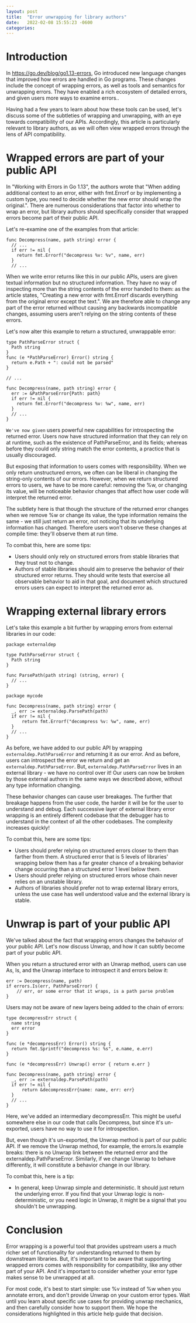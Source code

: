 ```yaml
---
layout: post
title:  "Error unwrapping for library authors"
date:   2022-02-08 15:55:23 -0600
categories: 
---
```


# Introduction

In https://go.dev/blog/go1.13-errors, Go introduced new language changes that improved how errors are handled in Go programs. These changes include the concept of wrapping errors, as well as tools and semantics for unwrapping errors. They have enabled a rich ecosystem of detailed errors, and given users more ways to examine errors..

Having had a few years to learn about how these tools can be used, let's discuss some of the subtleties of wrapping and unwrapping, with an eye towards compatibility of our APIs. Accordingly, this article is particularly relevant to library authors, as we will often view wrapped errors through the lens of API compatibility.

# Wrapped errors are part of your public API

In "Working with Errors in Go 1.13", the authors wrote that "When adding additional context to an error, either with fmt.Errorf or by implementing a custom type, you need to decide whether the new error should wrap the original.". There are numerous considerations that factor into whether to wrap an error, but library authors should specifically consider that wrapped errors become part of their public API.

Let's re-examine one of the examples from that article:

```
func Decompress(name, path string) error {
  // ...
  if err != nil {
    return fmt.Errorf("decompress %v: %v", name, err)
  }
  // ...
```

When we write error returns like this in our public APIs, users are given textual information but no structured information. They have no way of inspecting more than the string contents of the error handed to them: as the article states, "Creating a new error with fmt.Errorf discards everything from the original error except the text.". We are therefore able to change any part of the error returned without causing any backwards incompatible changes, assuming users aren't relying on the string contents of these errors.

Let's now alter this example to return a structured, unwrappable error:

```
type PathParseError struct {
  Path string
}
func (e *PathParseError) Error() string {
  return e.Path + ": could not be parsed"
}

// ...

func Decompress(name, path string) error {
  err := &PathParseError{Path: path}
  if err != nil {
    return fmt.Errorf("decompress %v: %w", name, err)
  }
  // ...
}
```

`We've now given` users powerful new capabilities for introspecting the returned error. Users now have structured information that they can rely on at runtime, such as the existence of PathParseError, and its fields; whereas before they could only string match the error contents, a practice that is usually discouraged.

But exposing that information to users comes with responsibility. When we only return unstructured errors, we often can be liberal in changing the string-only contents of our errors. However, when we return structured errors to users, we have to be more careful: removing the %w, or changing its value, will be noticeable behavior changes that affect how user code will interpret the returned error.

The subtlety here is that though the structure of the returned error changes when we remove %w or change its value, the type information remains the same - we still just return an error, not noticing that its underlying information has changed. Therefore users won't observe these changes at compile time: they'll observe them at run time.

To combat this, here are some tips:

- Users should only rely on structured errors from stable libraries that they trust not to change.
- Authors of stable libraries should aim to preserve the behavior of their structured error returns. They should write tests that exercise all observable behavior to aid in that goal, and document which structured errors users can expect to interpret the returned error as. 

# Wrapping external library errors

Let's take this example a bit further by wrapping errors from external libraries in our code:

```
package externaldep

type PathParseError struct {
  Path string
}

func ParsePath(path string) (string, error) {
  // ...
}
```

```
package mycode

func Decompress(name, path string) error {
  _, err := externaldep.ParsePath(path)
  if err != nil {
      return fmt.Errorf("decompress %v: %w", name, err)
  }
  // ...
}
```

As before, we have added to our public API by wrapping `externaldep.PathParseError` and returning it as our error. And as before, users can introspect the error we return and get an `externaldep.PathParseError`. But, `externaldep.PathParseError` lives in an external library - we have no control over it! Our users can now be broken by those external authors in the same ways we described above, without any type information changing.

These behavior changes can cause user breakages. The further that breakage happens from the user code, the harder it will be for the user to understand and debug. Each successive layer of external library error wrapping is an entirely different codebase that the debugger has to understand in the context of all the other codebases. The complexity increases quickly!

To combat this, here are some tips:

- Users should prefer relying on structured errors closer to them than farther from them. A structured error that is 5 levels of libraries' wrapping below them has a far greater chance of a breaking behavior change occurring than a structured error 1 level below them.
- Users should prefer relying on structured errors whose chain never relies on an unstable library.
- Authors of libraries should prefer not to wrap external library errors, unless the use case has well understood value and the external library is stable.

# Unwrap is part of your public API

We've talked about the fact that wrapping errors changes the behavior of your public API. Let's now discuss Unwrap, and how it can subtly become part of your public API.

When you return a structured error with an Unwrap method, users can use As, Is, and the Unwrap interface to introspect it and errors below it:

```
err := Decompress(name, path)
if errors.Is(err, PathParseError) {
    // err, or some error that it wraps, is a path parse problem
}
```

Users may not be aware of new layers being added to the chain of errors:

```
type decompressErr struct {
  name string
  err error
}

func (e *decompressErr) Error() string {
  return fmt.Sprintf("decompress %s: %s", e.name, e.err)  
}

func (e *decompressErr) Unwrap() error { return e.err }

func Decompress(name, path string) error {
  _, err := externaldep.ParsePath(path)
  if err != nil {
      return &decompressErr{name: name, err: err}
  }
  // ...
}
```

Here, we've added an intermediary decompressErr. This might be useful somewhere else in our code that calls Decompress, but since it's un-exported, users have no way to use it for introspection.

But, even though it's un-exported, the Unwrap method is part of our public API. If we remove the Unwrap method, for example, the errors.Is example breaks: there is no Unwrap link between the returned error and the externaldep.PathParseError. Similarly, if we change Unwrap to behave differently, it will constitute a behavior change in our library.

To combat this, here is a tip:

- In general, keep Unwrap simple and deterministic. It should just return the underlying error. If you find that your Unwrap logic is non-deterministic, or you need logic in Unwrap, it might be a signal that you shouldn't be unwrapping.

# Conclusion

Error wrapping is a powerful tool that provides upstream users a much richer set of functionality for understanding returned to them by downstream libraries. But, it's important to be aware that supporting wrapped errors comes with responsibility for compatibility, like any other part of your API. And it's important to consider whether your error type makes sense to be unwrapped at all.

For most code, it's best to start simple: use %v instead of %w when you annotate errors, and don't provide Unwrap on your custom error types. Wait until you learn about specific use cases for providing unwrap mechanics, and then carefully consider how to support them. We hope the considerations highlighted in this article help guide that decision.
